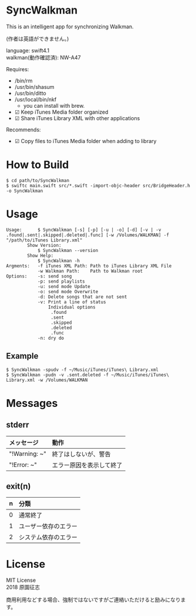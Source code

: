# SyncWalkman
This is an intelligent app for synchronizing Walkman.

(作者は英語ができません。)

language: swift4.1  
walkman(動作確認済): NW-A47

Requires: 

- /bin/rm
- /usr/bin/shasum
- /usr/bin/ditto
- /usr/local/bin/nkf
    - you can install with brew.
- ☑ Keep iTunes Media folder organized
- ☑ Share iTunes Library XML with other applications

Recommends:

- ☑ Copy files to iTunes Media folder when adding to library

# How to Build

```
$ cd path/to/SyncWalkman
$ swiftc main.swift src/*.swift -import-objc-header src/BridgeHeader.h -o SyncWalkman
```

# Usage

```
Usage:      $ SyncWalkman [-s] [-p] [-u | -o] [-d] [-v | -v .found|.sent|.skipped|.deleted|.func] [-w /Volumes/WALKMAN] -f "/path/to/iTunes Library.xml"
        Show Version:
            $ SyncWalkman --version
        Show Help:
            $ SyncWalkman -h
Argments:   -f iTunes XML Path: Path to iTunes Library XML File
            -w Walkman Path:    Path to Walkman root
Options:    -s: send song
            -p: send playlists
            -u: send mode Update
            -o: send mode Overwrite
            -d: Delete songs that are not sent
            -v: Print a line of status
                Individual options
                 .found
                 .sent
                 .skipped
                 .deleted
                 .func
            -n: dry do
```

## Example

```
$ SyncWalkman -spudv -f ~/Music/iTunes/iTunes\ Library.xml
$ SyncWalkman -pudn -v .sent.deleted -f ~/Music/iTunes/iTunes\ Library.xml -w /Volumes/WALKMAN
```

# Messages

## stderr

|メッセージ | 動作 |
|:------|:-----|
|"!Warning: ~" | 終了はしないが、警告 | 
|"!Error: ~" | エラー原因を表示して終了 |

## exit(n)

| n | 分類 |
|:---:|:-----|
| 0 | 通常終了 |
| 1 | ユーザー依存のエラー |
| 2 | システム依存のエラー |

# License
MIT License  
2018 原園征志

商用利用などする場合、強制ではないですがご連絡いただけると励みになります。
